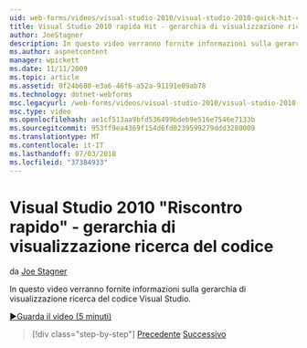 ```yaml
---
uid: web-forms/videos/visual-studio-2010/visual-studio-2010-quick-hit-code-search-view-hierarchy
title: Visual Studio 2010 rapida Hit - gerarchia di visualizzazione ricerca del codice
author: JoeStagner
description: In questo video verranno fornite informazioni sulla gerarchia di visualizzazione ricerca del codice Visual Studio.
ms.author: aspnetcontent
manager: wpickett
ms.date: 11/11/2009
ms.topic: article
ms.assetid: 0f24b680-e3a6-46f6-a52a-91191e09ab78
ms.technology: dotnet-webforms
msc.legacyurl: /web-forms/videos/visual-studio-2010/visual-studio-2010-quick-hit-code-search-view-hierarchy
msc.type: video
ms.openlocfilehash: ae1cf513aa9bfd536499bdeb9e516e7546e7133b
ms.sourcegitcommit: 953ff9ea4369f154d6fd0239599279ddd3280009
ms.translationtype: MT
ms.contentlocale: it-IT
ms.lasthandoff: 07/03/2018
ms.locfileid: "37384933"
---
```

<a name="visual-studio-2010-quick-hit---code-search-view-hierarchy"></a>Visual Studio 2010 "Riscontro rapido" - gerarchia di visualizzazione ricerca del codice
====================
da [Joe Stagner](https://github.com/JoeStagner)

In questo video verranno fornite informazioni sulla gerarchia di visualizzazione ricerca del codice Visual Studio.

[&#9654;Guarda il video (5 minuti)](https://channel9.msdn.com/Blogs/ASP-NET-Site-Videos/visual-studio-2010-quick-hit-code-search-view-hierarchy)

> [!div class="step-by-step"]
> [Precedente](visual-studio-2010-quick-hit-code-optimized-profile.md)
> [Successivo](visual-studio-2010-quick-hit-intellisense-smart-lists.md)
